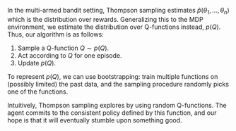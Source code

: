 In the multi-armed bandit setting, Thompson sampling estimates $\hat{p}(\theta_1, \ldots, \theta_n)$ which is the distribution over rewards. Generalizing this to the MDP environment, we estimate the distribution over Q-functions instead, $p(Q)$. Thus, our algorithm is as follows:
1. Sample a Q-function $Q \sim p(Q)$.
2. Act according to $Q$ for one episode.
3. Update $p(Q)$.

To represent $p(Q)$, we can use bootstrapping: train multiple functions on (possibly limited) the past data, and the sampling procedure randomly picks one of the functions.

Intuitively, Thompson sampling explores by using random Q-functions. The agent commits to the consistent policy defined by this function, and our hope is that it will eventually stumble upon something good.